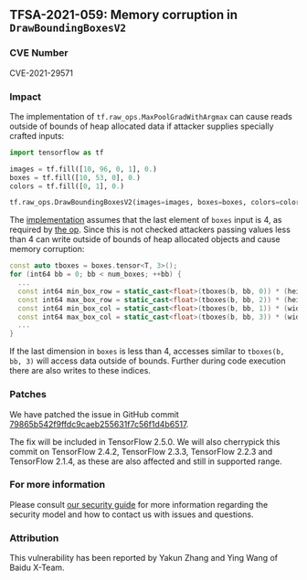 ## TFSA-2021-059: Memory corruption in `DrawBoundingBoxesV2`

### CVE Number
CVE-2021-29571

### Impact
The implementation of `tf.raw_ops.MaxPoolGradWithArgmax` can cause reads outside
of bounds of heap allocated data if attacker supplies specially crafted inputs:

```python
import tensorflow as tf

images = tf.fill([10, 96, 0, 1], 0.)
boxes = tf.fill([10, 53, 0], 0.)
colors = tf.fill([0, 1], 0.)

tf.raw_ops.DrawBoundingBoxesV2(images=images, boxes=boxes, colors=colors)
```

The
[implementation](https://github.com/tensorflow/tensorflow/blob/31bd5026304677faa8a0b77602c6154171b9aec1/tensorflow/core/kernels/image/draw_bounding_box_op.cc#L116-L130)
assumes that the last element of `boxes` input is 4, as required by [the
op](https://www.tensorflow.org/api_docs/python/tf/raw_ops/DrawBoundingBoxesV2).
Since this is not checked attackers passing values less than 4 can write outside
of bounds of heap allocated objects and cause memory corruption:

```cc
const auto tboxes = boxes.tensor<T, 3>();
for (int64 bb = 0; bb < num_boxes; ++bb) {
  ...
  const int64 min_box_row = static_cast<float>(tboxes(b, bb, 0)) * (height - 1);
  const int64 max_box_row = static_cast<float>(tboxes(b, bb, 2)) * (height - 1);
  const int64 min_box_col = static_cast<float>(tboxes(b, bb, 1)) * (width - 1);
  const int64 max_box_col = static_cast<float>(tboxes(b, bb, 3)) * (width - 1);
  ...
}
```

If the last dimension in `boxes` is less than 4, accesses similar to `tboxes(b,
bb, 3)` will access data outside of bounds. Further during code execution there
are also writes to these indices.

### Patches
We have patched the issue in GitHub commit
[79865b542f9ffdc9caeb255631f7c56f1d4b6517](https://github.com/tensorflow/tensorflow/commit/79865b542f9ffdc9caeb255631f7c56f1d4b6517).

The fix will be included in TensorFlow 2.5.0. We will also cherrypick this
commit on TensorFlow 2.4.2, TensorFlow 2.3.3, TensorFlow 2.2.3 and TensorFlow
2.1.4, as these are also affected and still in supported range.

### For more information
Please consult [our security
guide](https://github.com/tensorflow/tensorflow/blob/master/SECURITY.md) for
more information regarding the security model and how to contact us with issues
and questions.

### Attribution
This vulnerability has been reported by Yakun Zhang and Ying Wang of Baidu
X-Team.
